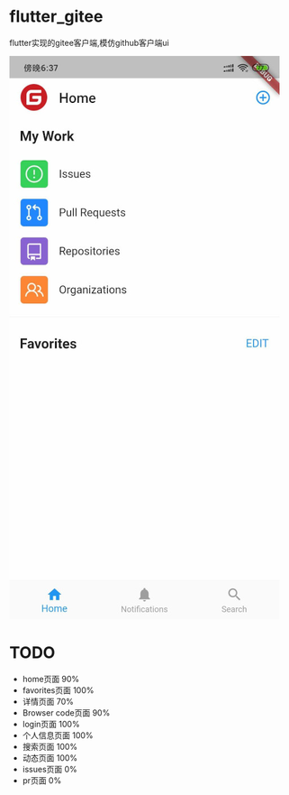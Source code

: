 # flutter_gitee

flutter实现的gitee客户端,模仿github客户端ui

![Screenshot2](images/flutter_gitee.jpg)

# TODO
* home页面 90%
* favorites页面 100%
* 详情页面 70%
* Browser code页面 90%
* login页面 100%
* 个人信息页面 100%
* 搜索页面 100%
* 动态页面 100%
* issues页面 0%
* pr页面 0%